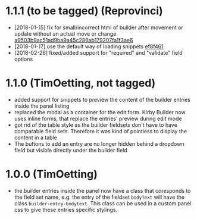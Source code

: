 # 1.1.1 (to be tagged) (Reprovinci)
- [2018-01-15] fix for small/incorrect html of builder after movement or update without an actual move or change [a9503b9ac51ad9ba9a45c286ab179207fa1f3ae6]()
- [2018-01-17] use the default way of loading snippets [ef8f461]()
- [2018-02-26] fixed/added support for "required" and "validate" field options 

# 1.1.0 (TimOetting, not tagged)

- added support for snippets to preview the content of the builder entries inside the panel listing
- replaced the modal as a container for the edit form. Kirby Builder now uses inline forms, that replace the entries' preview during edit mode
- got rid of the table style as the builder fieldsets don't have to have comparable field sets. Therefore it was kind of pointless to display the content in a table
- The buttons to add an entry are no longer hidden behind a dropdown field but visible directly under the builder field

# 1.0.0 (TimOetting)

- the builder entries inside the panel now have a class that coresponds to the field set name, e.g. the entry of the fieldset `bodyText` will have the class `builder-entry-bodytext`. This class can be used in a custom panel css to give these entries specific stylings.